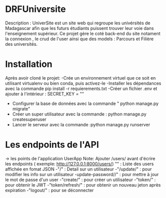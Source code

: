 # DRFUniversite
Description : UniverSite est un site web qui regroupe les univérsités de Madagascar afin que les futurs étudiants puissent trouver leur voie dans l'enseignement supérieur.
Ce projet gère le coté back-end du site notament la connexion , le crud de l'user ainsi que des models : Parcours et Filière des universités.

# Installation

Après avoir cloné le projet:
  -Crée un environnement virtuel que ce soit en utilisant virtualenv ou bien conda, puis activez-le
  -Installer les dépendances avec la commande pip install -r requierements.txt
  -Créer un fichier .env et ajouter à l'intérieur : SECRET_KEY = ""
  - Configurer la base de données avec la commande " python manage.py migrate"
  - Créer un super utilisateur avec la commande : python manage.py createsuperuser
  - Lancer le serveur avec la commande :python manage.py runserver

# Les endpoints de l'API
 -> les points de l'application UserApp
   Note: Ajouter /users/ avant d'écrire les endpoints ( exemple: http://127.0.0.1:8000/users/)
      "" : Liste des users affichée en fomat JSON
      -"<pk>/" : Detail sur un utilisateur
      -"<pk>/update/" : pour modifier les info sur un utilisateur
      -update-password/<pk>/" : pour mettre à jour le mot de passe d'un user
     -"create/" : pour créer un utilisateur
     -"token/" : pour obtenir le JWT
     -"token/refresh/" : pour obtenir un nouveau jeton après expiration
     -"logout/" : pour se déconnecter